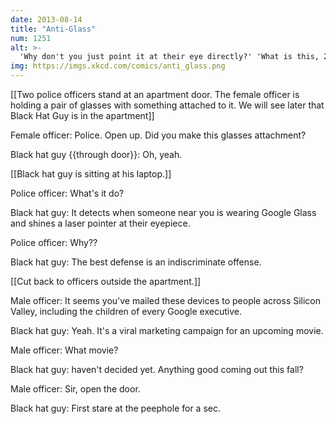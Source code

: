 ```yaml
---
date: 2013-08-14
title: "Anti-Glass"
num: 1251
alt: >-
  'Why don't you just point it at their eye directly?' 'What is this, 2007?'
img: https://imgs.xkcd.com/comics/anti_glass.png
---
```

[[Two police officers stand at an apartment door. The female officer is holding a pair of glasses with something attached to it. We will see later that Black Hat Guy is in the apartment]]

Female officer: Police. Open up. Did you make this glasses attachment?

Black hat guy {{through door}}: Oh, yeah. 

[[Black hat guy is sitting at his laptop.]]

Police officer: What's it do? 

Black hat guy: It detects when someone near you is wearing Google Glass and shines a laser pointer at their eyepiece.

Police officer: Why??

Black hat guy: The best defense is an indiscriminate offense. 

[[Cut back to officers outside the apartment.]]

Male officer: It seems you've mailed these devices to people across Silicon Valley, including the children of every Google executive. 

Black hat guy: Yeah. It's a viral marketing campaign for an upcoming movie. 

Male officer: What movie?

Black hat guy: haven't decided yet. Anything good coming out this fall?

Male officer: Sir, open the door. 

Black hat guy: First stare at the peephole for a sec. 

